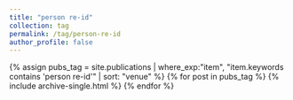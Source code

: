 ```yaml
---
title: "person re-id"
collection: tag
permalink: /tag/person-re-id
author_profile: false
---
```

{% assign pubs_tag = site.publications | where_exp:"item", "item.keywords contains 'person re-id'" | sort: "venue" %}
{% for post in pubs_tag %}
  {% include archive-single.html %}
{% endfor %}